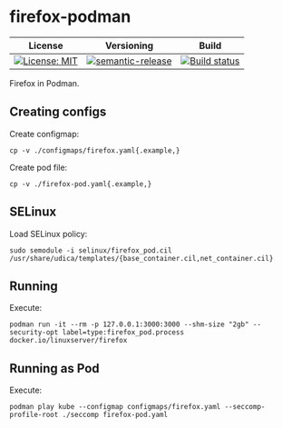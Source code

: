 # firefox-podman

| License | Versioning | Build |
| ------- | ---------- | ----- |
| [![License: MIT](https://img.shields.io/badge/License-MIT-yellow.svg)](https://opensource.org/licenses/MIT) | [![semantic-release](https://img.shields.io/badge/%20%20%F0%9F%93%A6%F0%9F%9A%80-semantic--release-e10079.svg)](https://github.com/semantic-release/semantic-release) | [![Build status](https://ci.appveyor.com/api/projects/status/0e45b0444em4wlmd/branch/master?svg=true)](https://ci.appveyor.com/project/nikAizuddin/firefox-podman/branch/master) |

Firefox in Podman.


## Creating configs

Create configmap:
```
cp -v ./configmaps/firefox.yaml{.example,}
```

Create pod file:
```
cp -v ./firefox-pod.yaml{.example,}
```


## SELinux

Load SELinux policy:
```
sudo semodule -i selinux/firefox_pod.cil /usr/share/udica/templates/{base_container.cil,net_container.cil}
```


## Running

Execute:
```
podman run -it --rm -p 127.0.0.1:3000:3000 --shm-size "2gb" --security-opt label=type:firefox_pod.process docker.io/linuxserver/firefox
```


## Running as Pod

Execute:
```
podman play kube --configmap configmaps/firefox.yaml --seccomp-profile-root ./seccomp firefox-pod.yaml
```
